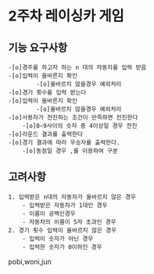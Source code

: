 # 2주차 레이싱카 게임

## 기능 요구사항

    -[o]경주를 하고자 하는 n 대의 자동차를 입력 받음
    -[o]입력이 올바른지 확인
            -[o]올바르지 않을경우 예외처리
    -[o]경기 횟수를 입력 받는다
    -[o]입력이 올바른지 확인
            -[o]올바르지 않을경우 예외처리
    -[o]사용자가 전진하는 조건이 만족하면 전진한다
        -[o]0~9사이의 숫자 중 4이상일 경우 전진
    -[o]라운드 결과를 출력한다
    -[o]경기 결과에 따라 우승자를 출력한다.
        -[o]동점일 경우 ,를 이용하여 구분

## 고려사항

    1. 입력받은 n대의 자동차가 올바르지 않은 경우
        - 입력받은 자동차가 1대인 경우
        - 이름이 공백인경우
        - 자동차의 이름이 5자 초과인 경우
    2. 경기 횟수 입력이 올바르지 않은 경우
        - 입력이 숫자가 아닌 경우
        - 입력한 숫자가 0이하인 경우

pobi,woni,jun
